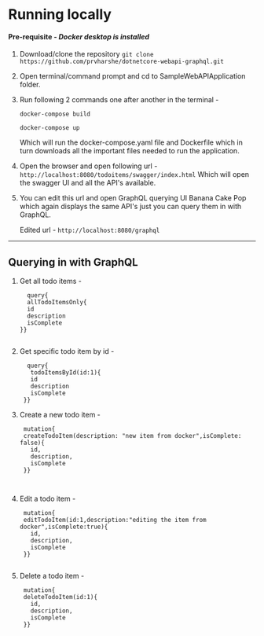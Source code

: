 # Running locally

#### Pre-requisite - *Docker desktop is installed*

1. Download/clone the repository `git clone https://github.com/prvharshe/dotnetcore-webapi-graphql.git`

2. Open terminal/command prompt and cd to SampleWebAPIApplication folder.

3. Run following 2 commands one after another in the terminal -
   
   `docker-compose build`
   
   `docker-compose up`
   
   Which will run the docker-compose.yaml file and Dockerfile which in turn downloads all the important files needed to run the application.
  
4. Open the browser and open following url - `http://localhost:8080/todoitems/swagger/index.html`
   Which will open the swagger UI and all the API's available.
   
5. You can edit this url and open GraphQL querying UI Banana Cake Pop which again displays the same API's just you can query them in with GraphQL.
   
   Edited url - `http://localhost:8080/graphql`
   
   
-------------------------------------------------------------------------------------------------------------------------------------------------------
   
## Querying in with GraphQL

1.  Get all todo items -
    
    ```
      query{
      allTodoItemsOnly{
      id
      description
      isComplete
    }}
  
    
2. Get specific todo item by id -

   ```
     query{
      todoItemsById(id:1){
      id
      description
      isComplete
    }}
   
3. Create a new todo item -

   ```
    mutation{
    createTodoItem(description: "new item from docker",isComplete: false){
      id,
      description,
      isComplete
    }}
    
  
4. Edit a todo item -

   ```
    mutation{
    editTodoItem(id:1,description:"editing the item from docker",isComplete:true){
      id,
      description,
      isComplete
    }}
  
5. Delete a todo item -


   ```
    mutation{
    deleteTodoItem(id:1){
      id,
      description,
      isComplete
    }}
  
